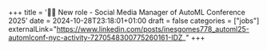 +++
title = '👩‍💻 New role - Social Media Manager of AutoML Conference 2025'
date = 2024-10-28T23:18:01+01:00
draft = false
categories = ["jobs"]
externalLink="https://www.linkedin.com/posts/inesgomes778_automl25-automlconf-nyc-activity-7270548300775260161-IDZ_"
+++